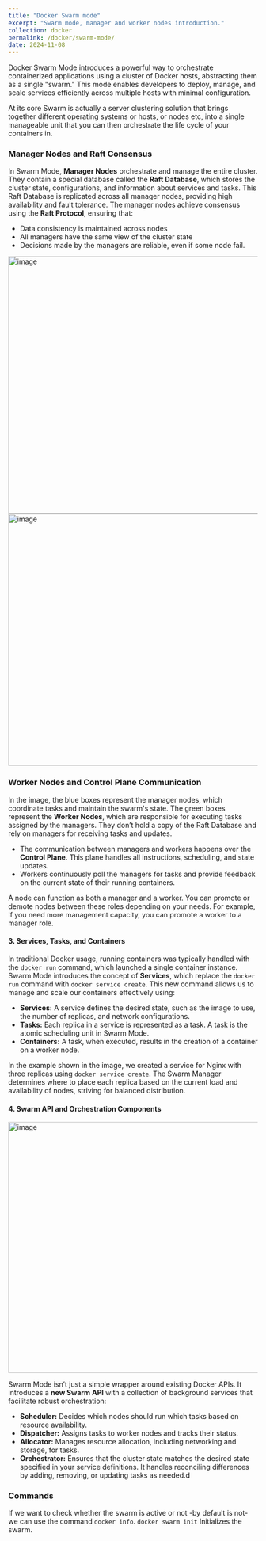 ```yaml
---
title: "Docker Swarm mode"
excerpt: "Swarm mode, manager and worker nodes introduction."
collection: docker
permalink: /docker/swarm-mode/
date: 2024-11-08
---
```


Docker Swarm Mode introduces a powerful way to orchestrate containerized applications using a cluster of Docker hosts, abstracting them as a single "swarm." This mode enables developers to deploy, manage, and scale services efficiently across multiple hosts with minimal configuration.

At its core Swarm is actually a server clustering solution that brings together different operating systems or hosts, or nodes etc, into a single manageable unit that you can then orchestrate the life cycle of your containers in. 

### Manager Nodes and Raft Consensus
In Swarm Mode, **Manager Nodes** orchestrate and manage the entire cluster. They contain a special database called the **Raft Database**, which stores the cluster state, configurations, and information about services and tasks. This Raft Database is replicated across all manager nodes, providing high availability and fault tolerance. The manager nodes achieve consensus using the **Raft Protocol**, ensuring that: 
- Data consistency is maintained across nodes
- All managers have the same view of the cluster state
- Decisions made by the managers are reliable, even if some node fail. 

<img width="520" alt="image" src="https://github.com/user-attachments/assets/5b66bc73-3eb2-46f2-a966-90a0a6a1162e">

<img width="509" alt="image" src="https://github.com/user-attachments/assets/6641f3a3-9b6d-4031-8b9a-fb37a7d10898">

### **Worker Nodes and Control Plane Communication**
In the image, the blue boxes represent the manager nodes, which coordinate tasks and maintain the swarm's state. 
The green boxes represent the **Worker Nodes**, which are responsible for executing tasks assigned by the managers. They don’t hold a copy of the Raft Database and rely on managers for receiving tasks and updates.

- The communication between managers and workers happens over the **Control Plane**. This plane handles all instructions, scheduling, and state updates.
- Workers continuously poll the managers for tasks and provide feedback on the current state of their running containers.

A node can function as both a manager and a worker. You can promote or demote nodes between these roles depending on your needs. For example, if you need more management capacity, you can promote a worker to a manager role.

#### 3. **Services, Tasks, and Containers**

In traditional Docker usage, running containers was typically handled with the `docker run` command, which launched a single container instance. Swarm Mode introduces the concept of **Services**, which replace the `docker run` command with `docker service create`. This new command allows us to manage and scale our containers effectively using:

- **Services:** A service defines the desired state, such as the image to use, the number of replicas, and network configurations.
- **Tasks:** Each replica in a service is represented as a task. A task is the atomic scheduling unit in Swarm Mode.
- **Containers:** A task, when executed, results in the creation of a container on a worker node.

In the example shown in the image, we created a service for Nginx with three replicas using `docker service create`. The Swarm Manager determines where to place each replica based on the current load and availability of nodes, striving for balanced distribution.

#### 4. **Swarm API and Orchestration Components**
<img width="507" alt="image" src="https://github.com/user-attachments/assets/e2ad7d09-2380-4043-8cb5-df60e0d4f3c5">

Swarm Mode isn’t just a simple wrapper around existing Docker APIs. It introduces a **new Swarm API** with a collection of background services that facilitate robust orchestration:

- **Scheduler:** Decides which nodes should run which tasks based on resource availability.
- **Dispatcher:** Assigns tasks to worker nodes and tracks their status.
- **Allocator:** Manages resource allocation, including networking and storage, for tasks.
- **Orchestrator:** Ensures that the cluster state matches the desired state specified in your service definitions. It handles reconciling differences by adding, removing, or updating tasks as needed.d

### Commands
If we want to check whether the swarm is active or not -by default is not- we can use the command `docker info`. 
`docker swarm init` Initializes the swarm.

